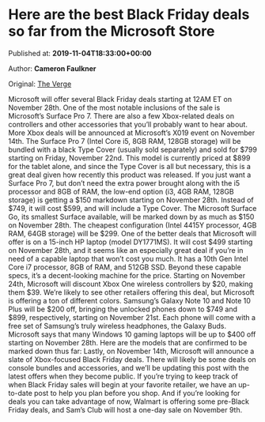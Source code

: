 
# Here are the best Black Friday deals so far from the Microsoft Store

Published at: **2019-11-04T18:33:00+00:00**

Author: **Cameron Faulkner**

Original: [The Verge](https://www.theverge.com/good-deals/2019/11/4/20943937/black-friday-cyber-monday-microsoft-deals-galaxy-surface-laptops-xbox)

Microsoft will offer several Black Friday deals starting at 12AM ET on November 28th. One of the most notable inclusions of the sale is Microsoft’s Surface Pro 7. There are also a few Xbox-related deals on controllers and other accessories that you’ll probably want to hear about. More Xbox deals will be announced at Microsoft’s X019 event on November 14th.
The Surface Pro 7 (Intel Core i5, 8GB RAM, 128GB storage) will be bundled with a black Type Cover (usually sold separately) and sold for $799 starting on Friday, November 22nd. This model is currently priced at $899 for the tablet alone, and since the Type Cover is all but necessary, this is a great deal given how recently this product was released.
If you just want a Surface Pro 7, but don’t need the extra power brought along with the i5 processor and 8GB of RAM, the low-end option (i3, 4GB RAM, 128GB storage) is getting a $150 markdown starting on November 28th. Instead of $749, it will cost $599, and will include a Type Cover.
The Microsoft Surface Go, its smallest Surface available, will be marked down by as much as $150 on November 28th. The cheapest configuration (Intel 4415Y processor, 4GB RAM, 64GB storage) will be $299.
One of the better deals that Microsoft will offer is on a 15-inch HP laptop (model DY1771MS). It will cost $499 starting on November 28th, and it seems like an especially great deal if you’re in need of a capable laptop that won’t cost you much. It has a 10th Gen Intel Core i7 processor, 8GB of RAM, and 512GB SSD. Beyond these capable specs, it’s a decent-looking machine for the price.
Starting on November 24th, Microsoft will discount Xbox One wireless controllers by $20, making them $39. We’re likely to see other retailers offering this deal, but Microsoft is offering a ton of different colors.
Samsung’s Galaxy Note 10 and Note 10 Plus will be $200 off, bringing the unlocked phones down to $749 and $899, respectively, starting on November 21st. Each phone will come with a free set of Samsung’s truly wireless headphones, the Galaxy Buds.
Microsoft says that many Windows 10 gaming laptops will be up to $400 off starting on November 28th. Here are the models that are confirmed to be marked down thus far:
Lastly, on November 14th, Microsoft will announce a slate of Xbox-focused Black Friday deals. There will likely be some deals on console bundles and accessories, and we’ll be updating this post with the latest offers when they become public.
If you’re trying to keep track of when Black Friday sales will begin at your favorite retailer, we have an up-to-date post to help you plan before you shop. And if you’re looking for deals you can take advantage of now, Walmart is offering some pre-Black Friday deals, and Sam’s Club will host a one-day sale on November 9th.
